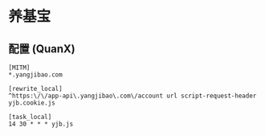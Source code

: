 # 养基宝

## 配置 (QuanX)

```properties
[MITM]
*.yangjibao.com

[rewrite_local]
^https:\/\/app-api\.yangjibao\.com\/account url script-request-header yjb.cookie.js

[task_local]
14 30 * * * yjb.js
```